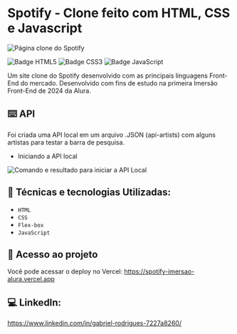 # Spotify - Clone feito com HTML, CSS e Javascript
![Página clone do Spotify](https://github.com/eprahoje/spotify-imersao-alura/assets/143037296/a1d8d487-95e6-4ade-8514-0a06b8445b3f)


<p>
  <img loadind="lazy" alt="Badge HTML5" src ="https://img.shields.io/badge/HTML5-FF8408">
  <img loading="lazy" alt="Badge CSS3" src="https://img.shields.io/badge/CSS3-blue">
  <img loading="lazy" alt="Badge JavaScript" src="https://img.shields.io/badge/JavaScript-FFDE08">
</p>

Um site clone do Spotify desenvolvido com as principais linguagens Front-End do mercado. Desenvolvido com fins de estudo na primeira Imersão Front-End de 2024 da Alura.

## ⌨️ API
Foi criada uma API local em um arquivo .JSON (api-artists) com alguns artistas para testar a barra de pesquisa. 
<ul>
  <li>Iniciando a API local</li>
</ul>
<img alt="Comando e resultado para iniciar a API Local" src="https://github.com/eprahoje/spotify-react/assets/143037296/9224c167-f8fb-4a09-bfaa-f702489b1fb9">


## 🧰 Técnicas e tecnologias Utilizadas:
* `HTML`
* `CSS`
* `Flex-box`
* `JavaScript`

## 📁 Acesso ao projeto
Você pode acessar o deploy no Vercel: https://spotify-imersao-alura.vercel.app

## 💻 LinkedIn: 
https://www.linkedin.com/in/gabriel-rodrigues-7227a8260/
